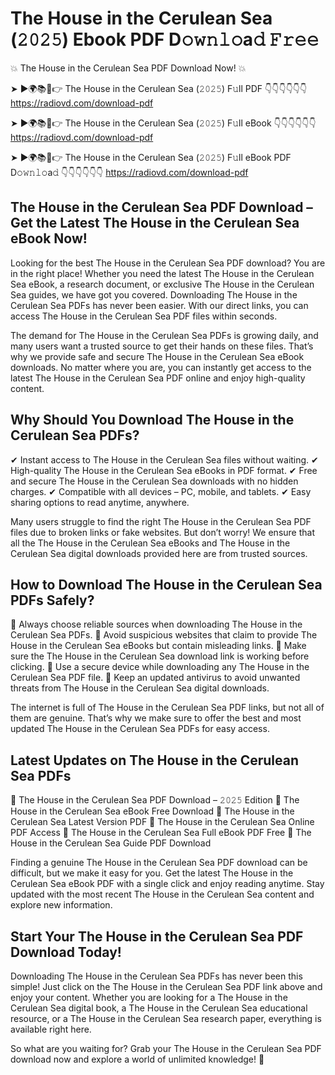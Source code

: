 # The House in the Cerulean Sea (𝟸𝟶𝟸𝟻) Ebook PDF D𝚘𝚠𝚗𝚕𝚘a𝚍 𝙵𝚛𝚎𝚎

💥 The House in the Cerulean Sea PDF Download Now! 💥

➤ ►🌍📚📱👉 The House in the Cerulean Sea (𝟸𝟶𝟸𝟻) F𝚞ll PDF 👇👇👇👇👇👇
https://radiovd.com/download-pdf

➤ ►🌍📚📱👉 The House in the Cerulean Sea (𝟸𝟶𝟸𝟻) F𝚞ll eBook 👇👇👇👇👇👇
https://radiovd.com/download-pdf

➤ ►🌍📚📱👉 The House in the Cerulean Sea (𝟸𝟶𝟸𝟻) F𝚞ll eBook PDF D𝚘𝚠𝚗𝚕𝚘a𝚍 👇👇👇👇👇👇
https://radiovd.com/download-pdf

## The House in the Cerulean Sea PDF Download – Get the Latest The House in the Cerulean Sea eBook Now!

Looking for the best The House in the Cerulean Sea PDF download? You are in the right place! Whether you need the latest The House in the Cerulean Sea eBook, a research document, or exclusive The House in the Cerulean Sea guides, we have got you covered. Downloading The House in the Cerulean Sea PDFs has never been easier. With our direct links, you can access The House in the Cerulean Sea PDF files within seconds.

The demand for The House in the Cerulean Sea PDFs is growing daily, and many users want a trusted source to get their hands on these files. That’s why we provide safe and secure The House in the Cerulean Sea eBook downloads. No matter where you are, you can instantly get access to the latest The House in the Cerulean Sea PDF online and enjoy high-quality content.

## Why Should You Download The House in the Cerulean Sea PDFs?

✔ Instant access to The House in the Cerulean Sea files without waiting.
✔ High-quality The House in the Cerulean Sea eBooks in PDF format.
✔ Free and secure The House in the Cerulean Sea downloads with no hidden charges.
✔ Compatible with all devices – PC, mobile, and tablets.
✔ Easy sharing options to read anytime, anywhere.

Many users struggle to find the right The House in the Cerulean Sea PDF files due to broken links or fake websites. But don’t worry! We ensure that all the The House in the Cerulean Sea eBooks and The House in the Cerulean Sea digital downloads provided here are from trusted sources.

## How to Download The House in the Cerulean Sea PDFs Safely?

📌 Always choose reliable sources when downloading The House in the Cerulean Sea PDFs.
📌 Avoid suspicious websites that claim to provide The House in the Cerulean Sea eBooks but contain misleading links.
📌 Make sure the The House in the Cerulean Sea download link is working before clicking.
📌 Use a secure device while downloading any The House in the Cerulean Sea PDF file.
📌 Keep an updated antivirus to avoid unwanted threats from The House in the Cerulean Sea digital downloads.

The internet is full of The House in the Cerulean Sea PDF links, but not all of them are genuine. That’s why we make sure to offer the best and most updated The House in the Cerulean Sea PDFs for easy access.

## Latest Updates on The House in the Cerulean Sea PDFs

🔹 The House in the Cerulean Sea PDF Download – 𝟸𝟶𝟸𝟻 Edition
🔹 The House in the Cerulean Sea eBook Free Download
🔹 The House in the Cerulean Sea Latest Version PDF
🔹 The House in the Cerulean Sea Online PDF Access
🔹 The House in the Cerulean Sea Full eBook PDF Free
🔹 The House in the Cerulean Sea Guide PDF Download

Finding a genuine The House in the Cerulean Sea PDF download can be difficult, but we make it easy for you. Get the latest The House in the Cerulean Sea eBook PDF with a single click and enjoy reading anytime. Stay updated with the most recent The House in the Cerulean Sea content and explore new information.

## Start Your The House in the Cerulean Sea PDF Download Today!

Downloading The House in the Cerulean Sea PDFs has never been this simple! Just click on the The House in the Cerulean Sea PDF link above and enjoy your content. Whether you are looking for a The House in the Cerulean Sea digital book, a The House in the Cerulean Sea educational resource, or a The House in the Cerulean Sea research paper, everything is available right here.

So what are you waiting for? Grab your The House in the Cerulean Sea PDF download now and explore a world of unlimited knowledge! 🚀